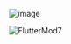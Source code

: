 ![image](https://github.com/Skaditya007/Flutter_RESTAPI_Firebase/assets/95046114/5307b7e9-db05-4411-887f-44f08718fed9)

![FlutterMod7](https://github.com/Skaditya007/Flutter_RESTAPI_Firebase/assets/95046114/7e264047-cef1-4bc0-8d45-a34e39d2fd51)
